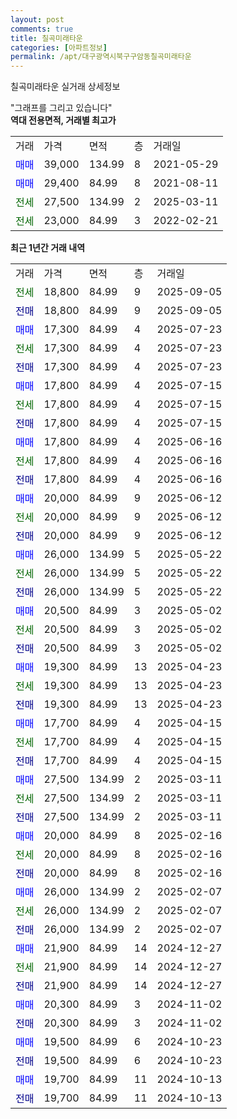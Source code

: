 ```yaml
---
layout: post
comments: true
title: 칠곡미래타운
categories: [아파트정보]
permalink: /apt/대구광역시북구구암동칠곡미래타운
---
```


칠곡미래타운 실거래 상세정보

<script type="text/javascript">
  google.charts.load('current', {'packages':['line', 'corechart']});
  google.charts.setOnLoadCallback(drawChart);

  function drawChart() {
    var data = new google.visualization.DataTable();
    data.addColumn('date', '거래일');
    data.addColumn('number', "매매");
    data.addColumn('number', "전세");
    data.addColumn('number', "전매");

    data.addRows([[new Date(Date.parse("2025-09-05")), null, 18800, null], [new Date(Date.parse("2025-09-05")), null, null, 18800], [new Date(Date.parse("2025-07-23")), 17300, null, null], [new Date(Date.parse("2025-07-23")), null, 17300, null], [new Date(Date.parse("2025-07-23")), null, null, 17300], [new Date(Date.parse("2025-07-15")), 17800, null, null], [new Date(Date.parse("2025-07-15")), null, 17800, null], [new Date(Date.parse("2025-07-15")), null, null, 17800], [new Date(Date.parse("2025-06-16")), 17800, null, null], [new Date(Date.parse("2025-06-16")), null, 17800, null], [new Date(Date.parse("2025-06-16")), null, null, 17800], [new Date(Date.parse("2025-06-12")), 20000, null, null], [new Date(Date.parse("2025-06-12")), null, 20000, null], [new Date(Date.parse("2025-06-12")), null, null, 20000], [new Date(Date.parse("2025-05-22")), 26000, null, null], [new Date(Date.parse("2025-05-22")), null, 26000, null], [new Date(Date.parse("2025-05-22")), null, null, 26000], [new Date(Date.parse("2025-05-02")), 20500, null, null], [new Date(Date.parse("2025-05-02")), null, 20500, null], [new Date(Date.parse("2025-05-02")), null, null, 20500], [new Date(Date.parse("2025-04-23")), 19300, null, null], [new Date(Date.parse("2025-04-23")), null, 19300, null], [new Date(Date.parse("2025-04-23")), null, null, 19300], [new Date(Date.parse("2025-04-15")), 17700, null, null], [new Date(Date.parse("2025-04-15")), null, 17700, null], [new Date(Date.parse("2025-04-15")), null, null, 17700], [new Date(Date.parse("2025-03-11")), 27500, null, null], [new Date(Date.parse("2025-03-11")), null, 27500, null], [new Date(Date.parse("2025-03-11")), null, null, 27500], [new Date(Date.parse("2025-02-16")), 20000, null, null], [new Date(Date.parse("2025-02-16")), null, 20000, null], [new Date(Date.parse("2025-02-16")), null, null, 20000], [new Date(Date.parse("2025-02-07")), 26000, null, null], [new Date(Date.parse("2025-02-07")), null, 26000, null], [new Date(Date.parse("2025-02-07")), null, null, 26000], [new Date(Date.parse("2024-12-27")), 21900, null, null], [new Date(Date.parse("2024-12-27")), null, 21900, null], [new Date(Date.parse("2024-12-27")), null, null, 21900], [new Date(Date.parse("2024-11-02")), 20300, null, null], [new Date(Date.parse("2024-11-02")), null, null, 20300], [new Date(Date.parse("2024-10-23")), 19500, null, null], [new Date(Date.parse("2024-10-23")), null, null, 19500], [new Date(Date.parse("2024-10-13")), 19700, null, null], [new Date(Date.parse("2024-10-13")), null, null, 19700]]);

    var options = {
      hAxis: {
        format: 'yyyy/MM/dd'
      },    
      lineWidth: 0,
      pointsVisible: true,    
      title: '최근 1년간 유형별 실거래가 분포',
      legend: { position: 'bottom' }
    };

    var formatter = new google.visualization.NumberFormat({pattern:'###,###'} );
    formatter.format(data, 1);
    formatter.format(data, 2);
    
    setTimeout(function() {
        var chart = new google.visualization.LineChart(document.getElementById('columnchart_material'));
        chart.draw(data, (options));
        document.getElementById('loading').style.display = 'none';
    }, 200);
  }
</script>


<div id="loading" style="z-index:20; display: block; margin-left: 0px">"그래프를 그리고 있습니다"</div>
<div id="columnchart_material" style="width: 95%; margin-left: 0px; display: block"></div>
<!-- contents start -->
<b>역대 전용면적, 거래별 최고가</b>
<table class="sortable">
    <tr>
      <td>거래</td>
      <td>가격</td>
      <td>면적</td>
      <td>층</td>
      <td>거래일</td>
    </tr>
        <tr>
          <td><a style="color: blue">매매</a></td>
          <td>39,000</td>
          <td>134.99</td>
          <td>8</td>
          <td>2021-05-29</td>
        </tr>            <tr>
          <td><a style="color: blue">매매</a></td>
          <td>29,400</td>
          <td>84.99</td>
          <td>8</td>
          <td>2021-08-11</td>
        </tr>        
        <tr>
              <td><a style="color: darkgreen">전세</a></td>
              <td>27,500</td>
              <td>134.99</td>
              <td>2</td>
              <td>2025-03-11</td>
            </tr>            <tr>
              <td><a style="color: darkgreen">전세</a></td>
              <td>23,000</td>
              <td>84.99</td>
              <td>3</td>
              <td>2022-02-21</td>
            </tr>        
    
</table>

<b>최근 1년간 거래 내역</b>

<table class="sortable">
    <tr>
      <td>거래</td>
      <td>가격</td>
      <td>면적</td>
      <td>층</td>
      <td>거래일</td>
    </tr>
    <tr>
      <td><a style="color: darkgreen">전세</a></td>
      <td>18,800</td>
      <td>84.99</td>
      <td>9</td>
      <td>2025-09-05</td>
    </tr>          <tr>
      <td><a style="color: darkblue">전매</a></td>
      <td>18,800</td>
      <td>84.99</td>
      <td>9</td>
      <td>2025-09-05</td>
    </tr>          <tr>
      <td><a style="color: blue">매매</a></td>
      <td>17,300</td>
      <td>84.99</td>
      <td>4</td>
      <td>2025-07-23</td>
    </tr>          <tr>
      <td><a style="color: darkgreen">전세</a></td>
      <td>17,300</td>
      <td>84.99</td>
      <td>4</td>
      <td>2025-07-23</td>
    </tr>          <tr>
      <td><a style="color: darkblue">전매</a></td>
      <td>17,300</td>
      <td>84.99</td>
      <td>4</td>
      <td>2025-07-23</td>
    </tr>          <tr>
      <td><a style="color: blue">매매</a></td>
      <td>17,800</td>
      <td>84.99</td>
      <td>4</td>
      <td>2025-07-15</td>
    </tr>          <tr>
      <td><a style="color: darkgreen">전세</a></td>
      <td>17,800</td>
      <td>84.99</td>
      <td>4</td>
      <td>2025-07-15</td>
    </tr>          <tr>
      <td><a style="color: darkblue">전매</a></td>
      <td>17,800</td>
      <td>84.99</td>
      <td>4</td>
      <td>2025-07-15</td>
    </tr>          <tr>
      <td><a style="color: blue">매매</a></td>
      <td>17,800</td>
      <td>84.99</td>
      <td>4</td>
      <td>2025-06-16</td>
    </tr>          <tr>
      <td><a style="color: darkgreen">전세</a></td>
      <td>17,800</td>
      <td>84.99</td>
      <td>4</td>
      <td>2025-06-16</td>
    </tr>          <tr>
      <td><a style="color: darkblue">전매</a></td>
      <td>17,800</td>
      <td>84.99</td>
      <td>4</td>
      <td>2025-06-16</td>
    </tr>          <tr>
      <td><a style="color: blue">매매</a></td>
      <td>20,000</td>
      <td>84.99</td>
      <td>9</td>
      <td>2025-06-12</td>
    </tr>          <tr>
      <td><a style="color: darkgreen">전세</a></td>
      <td>20,000</td>
      <td>84.99</td>
      <td>9</td>
      <td>2025-06-12</td>
    </tr>          <tr>
      <td><a style="color: darkblue">전매</a></td>
      <td>20,000</td>
      <td>84.99</td>
      <td>9</td>
      <td>2025-06-12</td>
    </tr>          <tr>
      <td><a style="color: blue">매매</a></td>
      <td>26,000</td>
      <td>134.99</td>
      <td>5</td>
      <td>2025-05-22</td>
    </tr>          <tr>
      <td><a style="color: darkgreen">전세</a></td>
      <td>26,000</td>
      <td>134.99</td>
      <td>5</td>
      <td>2025-05-22</td>
    </tr>          <tr>
      <td><a style="color: darkblue">전매</a></td>
      <td>26,000</td>
      <td>134.99</td>
      <td>5</td>
      <td>2025-05-22</td>
    </tr>          <tr>
      <td><a style="color: blue">매매</a></td>
      <td>20,500</td>
      <td>84.99</td>
      <td>3</td>
      <td>2025-05-02</td>
    </tr>          <tr>
      <td><a style="color: darkgreen">전세</a></td>
      <td>20,500</td>
      <td>84.99</td>
      <td>3</td>
      <td>2025-05-02</td>
    </tr>          <tr>
      <td><a style="color: darkblue">전매</a></td>
      <td>20,500</td>
      <td>84.99</td>
      <td>3</td>
      <td>2025-05-02</td>
    </tr>          <tr>
      <td><a style="color: blue">매매</a></td>
      <td>19,300</td>
      <td>84.99</td>
      <td>13</td>
      <td>2025-04-23</td>
    </tr>          <tr>
      <td><a style="color: darkgreen">전세</a></td>
      <td>19,300</td>
      <td>84.99</td>
      <td>13</td>
      <td>2025-04-23</td>
    </tr>          <tr>
      <td><a style="color: darkblue">전매</a></td>
      <td>19,300</td>
      <td>84.99</td>
      <td>13</td>
      <td>2025-04-23</td>
    </tr>          <tr>
      <td><a style="color: blue">매매</a></td>
      <td>17,700</td>
      <td>84.99</td>
      <td>4</td>
      <td>2025-04-15</td>
    </tr>          <tr>
      <td><a style="color: darkgreen">전세</a></td>
      <td>17,700</td>
      <td>84.99</td>
      <td>4</td>
      <td>2025-04-15</td>
    </tr>          <tr>
      <td><a style="color: darkblue">전매</a></td>
      <td>17,700</td>
      <td>84.99</td>
      <td>4</td>
      <td>2025-04-15</td>
    </tr>          <tr>
      <td><a style="color: blue">매매</a></td>
      <td>27,500</td>
      <td>134.99</td>
      <td>2</td>
      <td>2025-03-11</td>
    </tr>          <tr>
      <td><a style="color: darkgreen">전세</a></td>
      <td>27,500</td>
      <td>134.99</td>
      <td>2</td>
      <td>2025-03-11</td>
    </tr>          <tr>
      <td><a style="color: darkblue">전매</a></td>
      <td>27,500</td>
      <td>134.99</td>
      <td>2</td>
      <td>2025-03-11</td>
    </tr>          <tr>
      <td><a style="color: blue">매매</a></td>
      <td>20,000</td>
      <td>84.99</td>
      <td>8</td>
      <td>2025-02-16</td>
    </tr>          <tr>
      <td><a style="color: darkgreen">전세</a></td>
      <td>20,000</td>
      <td>84.99</td>
      <td>8</td>
      <td>2025-02-16</td>
    </tr>          <tr>
      <td><a style="color: darkblue">전매</a></td>
      <td>20,000</td>
      <td>84.99</td>
      <td>8</td>
      <td>2025-02-16</td>
    </tr>          <tr>
      <td><a style="color: blue">매매</a></td>
      <td>26,000</td>
      <td>134.99</td>
      <td>2</td>
      <td>2025-02-07</td>
    </tr>          <tr>
      <td><a style="color: darkgreen">전세</a></td>
      <td>26,000</td>
      <td>134.99</td>
      <td>2</td>
      <td>2025-02-07</td>
    </tr>          <tr>
      <td><a style="color: darkblue">전매</a></td>
      <td>26,000</td>
      <td>134.99</td>
      <td>2</td>
      <td>2025-02-07</td>
    </tr>          <tr>
      <td><a style="color: blue">매매</a></td>
      <td>21,900</td>
      <td>84.99</td>
      <td>14</td>
      <td>2024-12-27</td>
    </tr>          <tr>
      <td><a style="color: darkgreen">전세</a></td>
      <td>21,900</td>
      <td>84.99</td>
      <td>14</td>
      <td>2024-12-27</td>
    </tr>          <tr>
      <td><a style="color: darkblue">전매</a></td>
      <td>21,900</td>
      <td>84.99</td>
      <td>14</td>
      <td>2024-12-27</td>
    </tr>          <tr>
      <td><a style="color: blue">매매</a></td>
      <td>20,300</td>
      <td>84.99</td>
      <td>3</td>
      <td>2024-11-02</td>
    </tr>          <tr>
      <td><a style="color: darkblue">전매</a></td>
      <td>20,300</td>
      <td>84.99</td>
      <td>3</td>
      <td>2024-11-02</td>
    </tr>          <tr>
      <td><a style="color: blue">매매</a></td>
      <td>19,500</td>
      <td>84.99</td>
      <td>6</td>
      <td>2024-10-23</td>
    </tr>          <tr>
      <td><a style="color: darkblue">전매</a></td>
      <td>19,500</td>
      <td>84.99</td>
      <td>6</td>
      <td>2024-10-23</td>
    </tr>          <tr>
      <td><a style="color: blue">매매</a></td>
      <td>19,700</td>
      <td>84.99</td>
      <td>11</td>
      <td>2024-10-13</td>
    </tr>          <tr>
      <td><a style="color: darkblue">전매</a></td>
      <td>19,700</td>
      <td>84.99</td>
      <td>11</td>
      <td>2024-10-13</td>
    </tr>      </table>
<!-- contents end -->    

